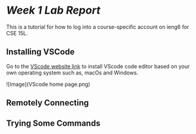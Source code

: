 # ***Week 1 Lab Report***
This is a tutorial for how to log into a course-specific account on ieng6 for CSE 15L.
## Installing VSCode
Go to the [VScode website link](https://code.visualstudio.com/) to install VScode code editor based on your own operating system such as, macOs and Windows.

![Image](VScode home page.png)

## Remotely Connecting

## Trying Some Commands

